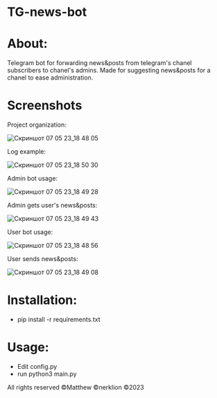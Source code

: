 # TG-news-bot

# About:
Telegram bot for forwarding news&amp;posts from telegram's chanel subscribers to chanel's admins. Made for suggesting news&posts for a chanel to ease administration.

# Screenshots
Project organization:


![Скриншот 07 05 23_18 48 05](https://user-images.githubusercontent.com/74854708/236693416-625b4188-ca33-4dad-aab8-70bd39cd46b2.png)

Log example:


![Скриншот 07 05 23_18 50 30](https://user-images.githubusercontent.com/74854708/236693442-da5119b8-044b-43b4-9106-49f36a035dda.png)

Admin bot usage:


![Скриншот 07 05 23_18 49 28](https://user-images.githubusercontent.com/74854708/236693452-04085274-0877-466b-b025-485ea8a5743a.png)

Admin gets user's news&posts:


![Скриншот 07 05 23_18 49 43](https://user-images.githubusercontent.com/74854708/236693470-80705cf1-0248-4196-895a-9ba24e0f8f6b.png)

User bot usage:


![Скриншот 07 05 23_18 48 56](https://user-images.githubusercontent.com/74854708/236693485-c9b97214-6ba6-4122-a644-41be35017099.png)

User sends news&posts:


![Скриншот 07 05 23_18 49 08](https://user-images.githubusercontent.com/74854708/236693492-cb20c489-267b-4e95-a5d5-ed8b22958518.png)



# Installation:
- pip install -r requirements.txt

# Usage:
- Edit config.py
- run python3 main.py

All rights reserved ©Matthew ©nerklion ©2023
